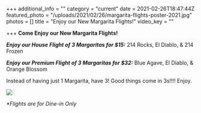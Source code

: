 +++
additional_info = ""
category = "current"
date = 2021-02-26T18:47:44Z
featured_photo = "/uploads/2021/02/26/margarita-flights-poster-2021.jpg"
photos = []
title = "Enjoy our New Margarita Flights!"
video_key = ""

+++
**Come Enjoy our New Margarita Flights!**

**_Enjoy our House Flight of 3 Margaritas for $15:_** 214 Rocks, El Diablo, & 214 Frozen

**_Enjoy our Premium Flight of 3 Margaritas for $32:_** Blue Agave, El Diablo, & Orange Blossom

Instead of having just 1 Margarita, have 3! Good things come in 3s!!!! Enjoy.

![](/uploads/2021/02/26/margarita-flights-poster-2021.jpg)

_*Flights are for Dine-in Only_